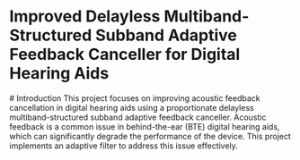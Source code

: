 # Improved Delayless Multiband-Structured Subband Adaptive Feedback Canceller for Digital Hearing Aids
<pr>
# Introduction
This project focuses on improving acoustic feedback cancellation in digital hearing aids using a proportionate delayless multiband-structured subband adaptive feedback canceller. Acoustic feedback is a common issue in behind-the-ear (BTE) digital hearing aids, which can significantly degrade the performance of the device. This project implements an adaptive filter to address this issue effectively.
